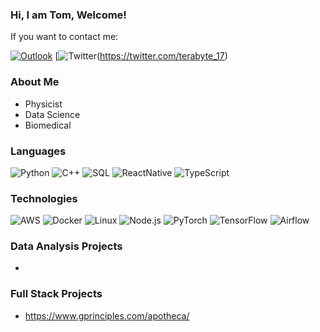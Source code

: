 ### Hi, I am Tom, Welcome!

If you want to contact me:

[![Outlook](https://img.shields.io/badge/-Outlook-0078D4?style=flat&logo=Microsoft-Outlook&logoColor=white)](mailto:supertom02@hotmail.com)
[![Twitter](https://img.shields.io/badge/twitter-%231DA1F2.svg)(https://twitter.com/terabyte_17)

### About Me

- Physicist
- Data Science
- Biomedical

### Languages

![Python](https://img.shields.io/badge/-Python-000?&logo=Python)
![C++](https://img.shields.io/badge/-C++-000?&logo=c%2b%2b&logoColor=00599C)
![SQL](https://img.shields.io/badge/-SQL-000?&logo=MySQL)
![ReactNative](https://img.shields.io/badge/-React-000?&logo=React)
![TypeScript](https://img.shields.io/badge/-TypeScript-000?&logo=TypeScript)

### Technologies

![AWS](https://img.shields.io/badge/-AWS-000?&logo=Amazon-AWS&logoColor=F90)
![Docker](https://img.shields.io/badge/-Docker-000?&logo=Docker)
![Linux](https://img.shields.io/badge/-Linux-000?&logo=Linux)
![Node.js](https://img.shields.io/badge/-Node.js-000?&logo=node.js)
![PyTorch](https://img.shields.io/badge/-PyTorch-000?&logo=PyTorch)
![TensorFlow](https://img.shields.io/badge/-TensorFlow-000?&logo=TensorFlow)
![Airflow](https://img.shields.io/badge/-Airflow-000?&logo=ApacheAirflow)

### Data Analysis Projects
- 

### Full Stack Projects

- https://www.gprinciples.com/apotheca/ 
